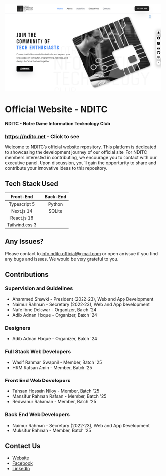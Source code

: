 ![NDITC](public/ss.png)

# Official Website - NDITC

#### NDITC - Notre Dame Information Technology Club

### https://nditc.net - Click to see

Welcome to NDITC’s official website repository. This platform is dedicated to showcasing the development journey of our official site. For NDITC members interested in contributing, we encourage you to contact with our executive panel. Upon discussion, you’ll gain the opportunity to share and contribute your innovative ideas to this repository.

## Tech Stack Used

|   Front-End    |     | Back-End |
| :------------: | --- | :------: |
|  Typescript 5  |     |  Python  |
|   Next.js 14   |     |  SQLite  |
|  React.js 18   |     |
| Tailwind.css 3 |     |

## Any Issues?

Please contact to info.nditc.official@gmail.com or open an issue if you find any bugs and issues. We would be very grateful to you.

## Contributions

### Supervision and Guidelines

- Ahammed Shawki - President (2022-23), Web and App Development
- Naimur Rahman - Secretary (2022-23), Web and App Development
- Nafe Ibne Delowar - Organizer, Batch '24
- Adib Adnan Hoque - Organizer, Batch '24

### Designers

- Adib Adnan Hoque - Organizer, Batch '24

### Full Stack Web Developers

- Wasif Rahman Swapnil - Member, Batch '25
- HRM Rafsan Amin - Member, Batch '25

### Front End Web Developers

- Tahsan Hossain Niloy - Member, Batch '25
- Mansifur Rahman Rafsan - Member, Batch '25
- Redwanur Rahaman - Member, Batch '25

### Back End Web Developers

- Naimur Rahman - Secretary (2022-23), Web and App Development
- Muksifur Rahman - Member, Batch '25

## Contact Us

- [Website](http://nditc.net/)
- [Facebook](https://www.facebook.com/nditc.official)
- [LinkedIn](https://www.linkedin.com/company/nditc/)
